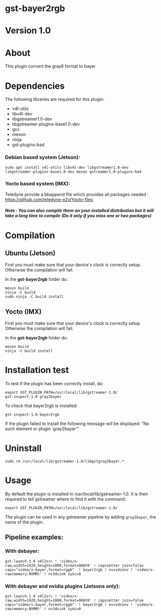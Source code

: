 # gst-bayer2rgb

# Version 1.0

# About

This plugin convert the gray8 format to bayer

# Dependencies

The following libraries are required for this plugin:
- v4l-utils
- libv4l-dev
- libgstreamer1.0-dev
- libgstreamer-plugins-base1.0-dev
- gcc
- meson 
- ninja
- gst-plugins-bad

### Debian based system (Jetson): 

```
sudo apt install v4l-utils libv4l-dev libgstreamer1.0-dev libgstreamer-plugins-base1.0-dev meson gstreamer1.0-plugins-bad
```

### Yocto based system (IMX): 

Teledyne provide a bbappend file which provides all packages needed :
https://github.com/teledyne-e2v/Yocto-files

##### Note : You can also compile them on your installed distribution but it will take a long time to compile (Do it only if you miss one or two packages)



# Compilation

## Ubuntu (Jetson)
First you must make sure that your device's clock is correctly setup.
Otherwise the compilation will fail.

In the **gst-bayer2rgb** folder do:

```
meson build
ninja -C build
sudo ninja -C build install
```


## Yocto (IMX)
First you must make sure that your device's clock is correctly setup.
Otherwise the compilation will fail.

In the **gst-bayer2rgb** folder do:

```
meson build
ninja -C build install
```


# Installation test

To test if the plugin has been correctly install, do:
```
export GST_PLUGIN_PATH=/usr/local/lib/gstreamer-1.0/
gst-inspect-1.0 gray2bayer
```
To check that bayer2rgb is installed:
```
gst-inspect-1.0 bayer2rgb
```

If the plugin failed to install the following message will be displayed: "No such element or plugin 'gray2bayer'"

# Uninstall
```
sudo rm /usr/local/lib/gstreamer-1.0/libgstgray2bayer.*
```
# Usage

By default the plugin is installed in /usr/local/lib/gstreamer-1.0. 
It is then required to tell gstreamer where to find it with the command:
```
export GST_PLUGIN_PATH=/usr/local/lib/gstreamer-1.0/
```
The plugin can be used in any gstreamer pipeline by adding ```gray2bayer```, the name of the plugin.

## Pipeline examples:

### With debayer:
```
gst-launch-1.0 v4l2src ! 'video/x-raw,width=1920,height=1080,format=GRAY8' ! capssetter join=false caps="video/x-bayer,format=rggb"  ! bayer2rgb ! nvvidconv ! 'video/x-raw(memory:NVMM)' ! nv3dsink sync=0
```

### With debayer and nvidia plugins (Jetsons only):
```
gst-launch-1.0 v4l2src ! 'video/x-raw,width=1920,height=1080,format=GRAY8' ! capssetter join=false caps="video/x-bayer,format=rggb"  ! bayer2rgb ! nvvidconv ! 'video/x-raw(memory:NVMM)' ! nv3dsink sync=0
```


